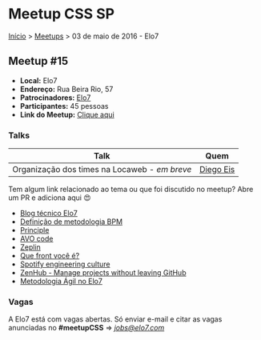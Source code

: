 Meetup CSS SP
======

[Início](../README.md) > [Meetups](../meetups.md) > 03 de maio de 2016 - Elo7

## Meetup #15

* **Local:** Elo7
* **Endereço:** Rua Beira Rio, 57
* **Patrocinadores:** [Elo7](http://www.elo7.com.br/)
* **Participantes:** 45 pessoas
* **Link do Meetup:** [Clique aqui](http://www.meetup.com/pt-BR/CSS-SP/events/230517971/)

### Talks

| Talk                                           | Quem
| ---------------------------------------------  | ------------------------------------------------------------------
| Organização dos times na Locaweb - *em breve*  | [Diego Eis](https://twitter.com/diegoeis)


Tem algum link relacionado ao tema ou que foi discutido no meetup? Abre um PR e adiciona aqui :heart_eyes:

* [Blog técnico Elo7](http://tech.elo7.com.br/)
* [Definição de metodologia BPM](http://iprocess.com.br/bpm/definicao-de-metodologia-bpm/)
* [Principle](http://principleformac.com/)
* [AVO code](https://avocode.com/)
* [Zeplin](https://zeplin.io/)
* [Que front você é?](https://github.com/frontendbr/forum/issues/32)
* [Spotify engineering culture](https://labs.spotify.com/2014/03/27/spotify-engineering-culture-part-1/)
* [ZenHub - Manage projects without leaving GitHub](https://www.zenhub.io/)
* [Metodologia Ágil no Elo7](http://tech.elo7.com.br/programming/metodologia-agil-no-elo7/)


### Vagas

A Elo7 está com vagas abertas. Só enviar e-mail e citar as vagas anunciadas no **#meetupCSS** => *jobs@elo7.com*

